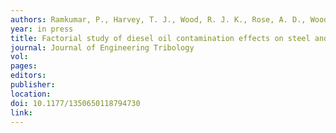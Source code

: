 ```yaml
---
authors: Ramkumar, P., Harvey, T. J., Wood, R. J. K., Rose, A. D., Woods, D. C. and Lewis, S. M. 
year: in press 
title: Factorial study of diesel oil contamination effects on steel and ceramic sliding contacts 
journal: Journal of Engineering Tribology 
vol: 
pages: 
editors: 
publisher: 
location: 
doi: 10.1177/1350650118794730 
link: 
---
```

 
